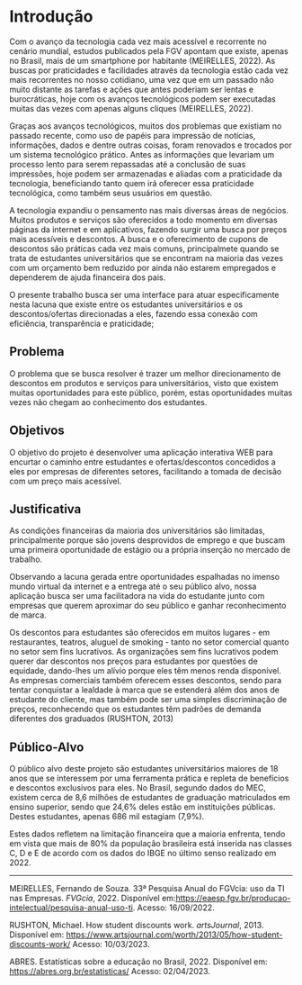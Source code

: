 # Introdução

Com o avanço da tecnologia cada vez mais acessível e recorrente no cenário mundial, estudos publicados pela FGV apontam que existe, apenas no Brasil, mais de um smartphone por habitante (MEIRELLES, 2022). As buscas por praticidades e facilidades através da tecnologia estão cada vez mais recorrentes no nosso cotidiano, uma vez que em um passado não muito distante as tarefas e ações que antes poderiam ser lentas e burocráticas, hoje com os avanços tecnológicos podem ser executadas muitas das vezes com apenas alguns cliques (MEIRELLES, 2022).

Graças aos avanços tecnológicos, muitos dos problemas que existiam no passado recente, como uso de papéis para impressão de notícias, informações, dados e dentre outras coisas, foram renovados e trocados por um sistema tecnológico prático. Antes as informações que levariam um processo lento para serem repassadas até a conclusão de suas impressões, hoje podem ser armazenadas e aliadas com a praticidade da tecnologia, beneficiando tanto quem irá oferecer essa praticidade tecnológica, como também seus usuários em questão.

A tecnologia expandiu o pensamento nas mais diversas áreas de negócios. Muitos produtos e serviços são oferecidos a todo momento em diversas páginas da internet e em aplicativos, fazendo surgir uma busca por preços mais acessíveis e descontos. A busca e o oferecimento de cupons de descontos são práticas cada vez mais comuns, principalmete quando se trata de estudantes universitários que se encontram na maioria das vezes com um orçamento bem reduzido por ainda não estarem empregados e dependerem de ajuda financeira dos pais. 

O presente trabalho busca ser uma interface para atuar especificamente nesta lacuna que existe entre os estudantes universitários e os descontos/ofertas direcionadas a eles, fazendo essa conexão com eficiência, transparência e praticidade;

## Problema

O problema que se busca resolver é trazer um melhor direcionamento de descontos em produtos e serviços para universitários, visto que existem muitas oportunidades para este público, porém, estas oportunidades muitas vezes não chegam ao conhecimento dos estudantes.

## Objetivos

O objetivo do projeto é desenvolver uma aplicação interativa WEB para encurtar o caminho entre estudantes e ofertas/descontos concedidos a eles por empresas de diferentes setores, facilitando a tomada de decisão com um preço mais acessível.

## Justificativa

As condições financeiras da maioria dos universitários são limitadas, principalmente porque são jovens desprovidos de emprego e que buscam uma primeira oportunidade de estágio ou a própria inserção no mercado de trabalho.

Observando a lacuna gerada entre oportunidades espalhadas no imenso mundo virtual da internet e a entrega até o seu público alvo, nossa aplicação busca ser uma facilitadora na vida do estudante junto com empresas que querem aproximar do seu público e ganhar reconhecimento de marca.

Os descontos para estudantes são oferecidos em muitos lugares - em restaurantes, teatros, aluguel de smoking - tanto no setor comercial quanto no setor sem fins lucrativos. As organizações sem fins lucrativos podem querer dar descontos nos preços para estudantes por questões de equidade, dando-lhes um alívio porque eles têm menos renda disponível. As empresas comerciais também oferecem esses descontos, sendo para tentar conquistar a lealdade à marca que se estenderá além dos anos de estudante do cliente, mas também pode ser uma simples discriminação de preços, reconhecendo que os estudantes têm padrões de demanda diferentes dos graduados (RUSHTON, 2013)

## Público-Alvo

O público alvo deste projeto são estudantes universitários maiores de 18 anos que se interessem por uma ferramenta prática e repleta de benefícios e descontos exclusivos para eles.
No Brasil, segundo dados do MEC, existem cerca de 8,6 milhões de estudantes de graduação matriculados em ensino superior, sendo que 24,6% deles estão em instituições públicas. Destes estudantes, apenas 686 mil estagiam (7,9%). 

Estes dados refletem na limitação financeira que a maioria enfrenta, tendo em vista que mais de 80% da população brasileira está inserida nas classes C, D e E de acordo com os dados do IBGE no último senso realizado em 2022.


***

MEIRELLES, Fernando de Souza. 33ª Pesquisa Anual do FGVcia: uso da TI nas Empresas. *FVGcia*, 2022. Disponível em:https://eaesp.fgv.br/producao-intelectual/pesquisa-anual-uso-ti. Acesso: 16/09/2022.

RUSHTON, Michael. How student discounts work. *artsJournal*, 2013. Disponível em: https://www.artsjournal.com/worth/2013/05/how-student-discounts-work/ Acesso: 10/03/2023.

ABRES. Estatísticas sobre a educação no Brasil, 2022. Disponível em: https://abres.org.br/estatisticas/ Acesso: 02/04/2023.
